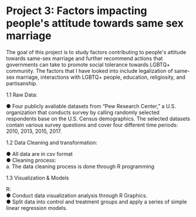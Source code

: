 # Project 3: Factors impacting people's attitude towards same sex marriage

The goal of this project is to study factors contributing to people's attitude towards same-sex marriage and further recommend actions that governments can take to promote social tolerance towards LGBTQ+ community. The factors that I have looked into include legalization of same-sex marriage, interactions with LGBTQ+ people, education, religiosity, and partisanship. 

1.1 Raw Data:

● Four publicly avaliable datasets from “Pew Research Center,” a U.S. organization that conducts survey by calling randomly selected respondents base on the U.S. Census demographics. The selected datasets contain various survey questions and cover four different time periods: 2010, 2013, 2015, 2017. 

1.2 Data Cleaning and transformation:

● All data are in csv format <br/>
● Cleaning process: <br/>
a. The data cleaning process is done through R programming

1.3 Visualization & Models

R: <br/>
● Conduct data visualization analysis through R Graphics.  <br/>
● Split data into control and treatment groups and apply a series of simple linear regression models. 
